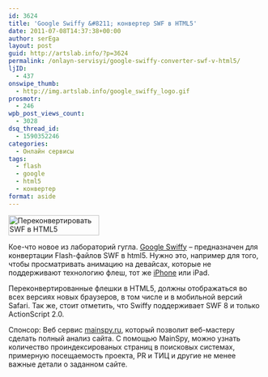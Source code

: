 ```yaml
---
id: 3624
title: 'Google Swiffy &#8211; конвертер SWF в HTML5'
date: 2011-07-08T14:37:38+00:00
author: serEga
layout: post
guid: http://artslab.info/?p=3624
permalink: /onlayn-servisyi/google-swiffy-converter-swf-v-html5/
ljID:
  - 437
onswipe_thumb:
  - http://img.artslab.info/google_swiffy_logo.gif
prosmotr:
  - 246
wpb_post_views_count:
  - 3028
dsq_thread_id:
  - 1590352246
categories:
  - Онлайн сервисы
tags:
  - flash
  - google
  - html5
  - конвертер
format: aside
---
```

<img class="size-full wp-image-3625 aligncenter" title="google_swiffy_logo" src="http://img.artslab.info/google_swiffy_logo.gif" alt="Переконвертировать SWF в HTML5" width="179" height="40" />

Кое-что новое из лабораторий гугла. <a title="конвертер flash-файлов" href="http://swiffy.googlelabs.com/" rel="nofollow">Google Swiffy</a> &#8211; предназначен для конвертации Flash-файлов SWF в html5. Нужно это, например для того, чтобы просматривать анимацию на девайсах, которые не поддерживают технологию флеш, тот же [iPhone](http://artslab.info/tag/iphone/ "весь материал с блога на тему iPhone") или iPad.

Переконвертированные флешки в HTML5, должны отображаться во всех версиях новых браузеров, в том числе и в мобильной версий Safari. Так же, стоит отметить, что Swiffy поддерживает SWF 8 и только ActionScript 2.0.
  
<!--more-->


  
Спонсор: Веб сервис [mainspy.ru](http://mainspy.ru/seo_analiz_sajta), который позволит веб-мастеру сделать полный анализ сайта. С помощью MainSpy, можно узнать количество проиндексированых страниц в поисковых системах, примерную посещаемость проекта, PR и ТИЦ и другие не менее важные детали о заданном сайте.